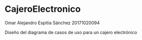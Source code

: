 # CajeroElectronico

Omar Alejandro Espitia Sánchez 20171020094

Diseño del diagrama de casos de uso para un cajero electrónico 

